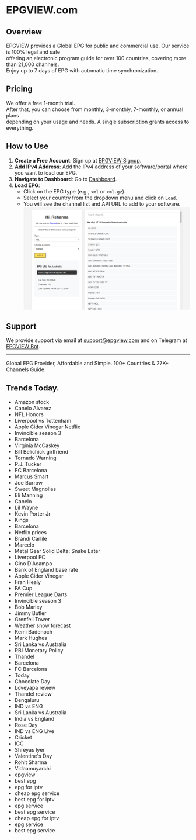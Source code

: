 # EPGVIEW.com



## Overview
EPGVIEW provides a Global EPG for public and commercial use. Our service is 100% legal and safe\
offering an electronic program guide for over 100 countries, covering more than 21,000 channels.\
Enjoy up to 7 days of EPG with automatic time synchronization.

## Pricing
We offer a free 1-month trial. \
After that, you can choose from monthly, 3-monthly, 7-monthly, or annual plans \
depending on your usage and needs. A single subscription grants access to everything.

## How to Use
1. **Create a Free Account**: Sign up at [EPGVIEW Signup](https://epgview.com/signup.php).
2. **Add IPv4 Address**: Add the IPv4 address of your software/portal where you want to load our EPG.
3. **Navigate to Dashboard**: Go to [Dashboard](https://epgview.com/dashboard.php).
4. **Load EPG**:
   - Click on the EPG type (e.g., `xml` or `xml.gz`).
   - Select your country from the dropdown menu and click on `Load`.
   - You will see the channel list and API URL to add to your software.
![EPGVIEW](img/dashboard.png)
## Support
We provide support via email at [support@epgview.com](mailto:support@epgview.com) and on Telegram at [EPGVIEW Bot](https://t.me/epgview_bot).

---

Global EPG Provider, Affordable and Simple. 100+ Countries & 27K+ Channels Guide.

## Trends Today.

- Amazon stock
- Canelo Alvarez
- NFL Honors
- Liverpool vs Tottenham
- Apple Cider Vinegar Netflix
- Invincible season 3
- Barcelona
- Virginia McCaskey
- Bill Belichick girlfriend
- Tornado Warning
- P.J. Tucker
- FC Barcelona
- Marcus Smart
- Joe Burrow
- Sweet Magnolias
- Eli Manning
- Canelo
- Lil Wayne
- Kevin Porter Jr
- Kings
- Barcelona
- Netflix prices
- Brandi Carlile
- Marcelo
- Metal Gear Solid Delta: Snake Eater
- Liverpool FC
- Gino D'Acampo
- Bank of England base rate
- Apple Cider Vinegar
- Fran Healy
- FA Cup
- Premier League Darts
- Invincible season 3
- Bob Marley
- Jimmy Butler
- Grenfell Tower
- Weather snow forecast
- Kemi Badenoch
- Mark Hughes
- Sri Lanka vs Australia
- RBI Monetary Policy
- Thandel
- Barcelona
- FC Barcelona
- Today
- Chocolate Day
- Loveyapa review
- Thandel review
- Bengaluru
- IND vs ENG
- Sri Lanka vs Australia
- India vs England
- Rose Day
- IND vs ENG Live
- Cricket
- ICC
- Shreyas Iyer
- Valentine's Day
- Rohit Sharma
- Vidaamuyarchi
- epgview
- best epg
- epg for iptv
- cheap epg service
- best epg for iptv
- epg service
- best epg service
- cheap epg for iptv
- epg service
- best epg service

